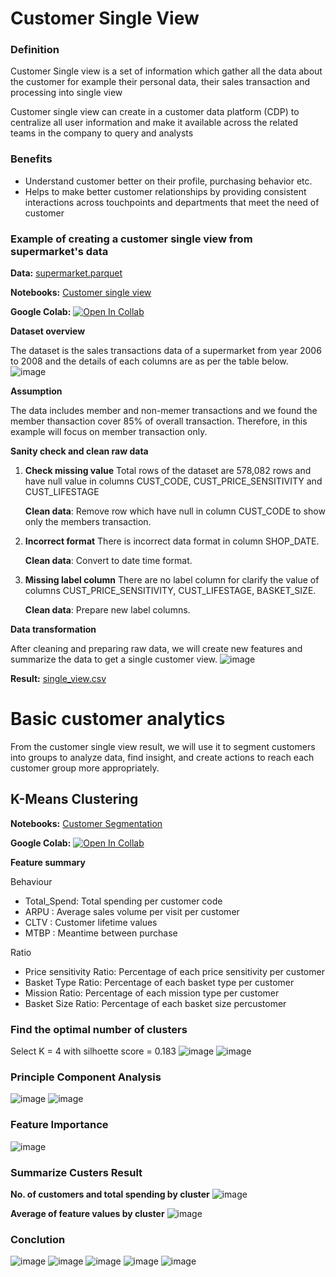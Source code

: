 # Customer Single View

### Definition

Customer Single view is a set of information which gather all the data about the customer for example their personal data, their sales transaction and processing into single view

Customer single view can create in a customer data platform (CDP) to centralize all user information and make it available across the related teams in the company to query and analysts

### Benefits
- Understand customer better on their profile, purchasing behavior etc. 
- Helps to make better customer relationships by providing consistent interactions across touchpoints and departments that meet the need of customer

### Example of creating a customer single view from supermarket's data

**Data:** [supermarket.parquet](./supermarket.parquet)

**Notebooks:** [Customer single view](./MADT8101_Customer_single_view.ipynb)

**Google Colab:** [![Open In Collab](https://colab.research.google.com/assets/colab-badge.svg)](https://colab.research.google.com/github/AsmaMora/MADT8101/blob/main/1.Customer_single_view&Basic_customer_anlytics/MADT8101_Customer_single_view.ipynb)

**Dataset overview**

The dataset is the sales transactions data of a supermarket from year 2006 to 2008 and the details of each columns are as per the table below.
![image](https://github.com/AsmaMora/MADT8101/assets/132048257/22570d7d-0f02-4c24-b370-a3a343ec3f5e)


**Assumption**

The data includes member and non-memer transactions and we found the member thansaction cover 85% of overall transaction. Therefore, in this example will focus on member transaction only.

**Sanity check and clean raw data**

 1. **Check missing value** Total rows of the dataset are 578,082 rows and have null value in columns CUST_CODE, CUST_PRICE_SENSITIVITY and CUST_LIFESTAGE

    **Clean data**: Remove row which have null in column CUST_CODE to show only the members transaction.

2. **Incorrect format** There is incorrect data format in column SHOP_DATE.

   **Clean data**: Convert to date time format.

3. **Missing label column** There are no label column for clarify the value of columns CUST_PRICE_SENSITIVITY, CUST_LIFESTAGE, BASKET_SIZE.

   **Clean data**: Prepare new label columns.

**Data transformation**

After cleaning and preparing raw data, we will create new features and summarize the data to get a single customer view.
![image](https://github.com/AsmaMora/MADT8101/assets/132048257/1a08f5fa-b31c-4184-8e7b-01fdba321f08)


**Result:** [single_view.csv](./Customer_Single_View_result.csv)

# Basic customer analytics

From the customer single view result, we will use it to segment customers into groups to analyze data, find insight, and create actions to reach each customer group more appropriately.

## K-Means Clustering

**Notebooks:** [Customer Segmentation](./MADT8101_Basic_Customer_Analytics.ipynb)

**Google Colab:** [![Open In Collab](https://colab.research.google.com/assets/colab-badge.svg)](https://colab.research.google.com/github/AsmaMora/MADT8101/blob/main/1.Customer_single_view&Basic_customer_anlytics/MADT8101_Basic_Customer_Analytics.ipynb)

**Feature summary**

Behaviour

* Total_Spend: Total spending per customer code
* ARPU : Average sales volume per visit per customer
* CLTV : Customer lifetime values
* MTBP : Meantime between purchase 

Ratio
* Price sensitivity Ratio: Percentage of each price sensitivity per customer
* Basket Type Ratio: Percentage of each basket type per customer
* Mission Ratio: Percentage of each mission type per customer
* Basket Size Ratio: Percentage of each basket size percustomer

### Find the optimal number of clusters

Select K = 4 with silhoette score = 0.183
![image](https://github.com/AsmaMora/MADT8101/assets/132048257/4bd4bc3d-4903-4f65-8fe7-76eb8bfa1f90)
![image](https://github.com/AsmaMora/MADT8101/assets/132048257/a8fc6eca-d5dd-4c43-82e4-a5462838bb24)

### Principle Component Analysis
![image](https://github.com/AsmaMora/MADT8101/assets/132048257/5f8423ce-b3f0-4b32-a665-625e9aa48834)
![image](https://github.com/AsmaMora/MADT8101/assets/132048257/2d11f10a-f463-4821-917e-a72c7d770671)

### Feature Importance
![image](https://github.com/AsmaMora/MADT8101/assets/132048257/695f1008-782e-4ea0-bb78-04d84bfe7b0d)

### Summarize Custers Result

**No. of customers and total spending by cluster**
![image](https://github.com/AsmaMora/MADT8101/assets/132048257/3d93df36-44a6-4caf-81b9-d7922e66e4d5)

**Average of feature values by cluster**
![image](https://github.com/AsmaMora/MADT8101/assets/132048257/1d29bfeb-400d-4962-96c7-ecfc463dd724)

### Conclution
![image](https://github.com/AsmaMora/MADT8101/assets/132048257/33f8571d-9236-44d1-91d9-4020387941fd)
![image](https://github.com/AsmaMora/MADT8101/assets/132048257/a1b5f409-7cd0-4c4f-91b3-9c1c03e274c2)
![image](https://github.com/AsmaMora/MADT8101/assets/132048257/48d36558-e000-45f0-ab25-c59bf169b659)
![image](https://github.com/AsmaMora/MADT8101/assets/132048257/267ba30d-d8ea-4dcc-978a-20a66bc6bdd5)
![image](https://github.com/AsmaMora/MADT8101/assets/132048257/eef812e5-3eea-4a07-bc91-a369c02a4948)
